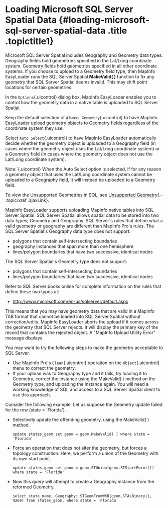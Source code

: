 Loading Microsoft SQL Server Spatial Data {#loading-microsoft-sql-server-spatial-data .title .topictitle1}
=========================================

Microsoft SQL Server Spatial includes Geography and Geometry data types. Geography fields hold geometries specified in the Lat/Long coordinate system. Geometry fields hold geometries specified in all other coordinate systems. If you choose to upload to a Geometry field type, then MapInfo EasyLoader runs the SQL Server Spatial **MakeValid( )** function to fix any geometry that SQL Server Spatial deems invalid. This may shift point locations for certain geometries.

In the `Options`{.uicontrol} dialog box, MapInfo EasyLoader enables you to control how the geometry data in a native table is uploaded to SQL Server Spatial.

Keep the default selection of `Always Geometry`{.uicontrol} to have MapInfo EasyLoader upload geometry objects to Geometry fields regardless of the coordinate system they use.

Select `Auto Select`{.uicontrol} to have MapInfo EasyLoader automatically decide whether the geometry object is uploaded to a Geography field (in cases where the geometry object uses the Lat/Long coordinate system) or a Geometry field (in cases where the geometry object does not use the Lat/Long coordinate system).

<span class="notetitle">Note:`{.uicontrol} When the Auto Select option is selected, if for any reason a geometry object that uses the Lat/Long coordinate system cannot be uploaded to a Geography field, it will instead be uploaded to a Geometry field.

To view the Unsupported Geometries in SQL, see [Unsupported Geometry](guide/uploading/unsupportedgeometry.html){.- .topic/xref .ajaxLink}.

MapInfo EasyLoader supports uploading MapInfo native tables into SQL Server Spatial. SQL Server Spatial allows spatial data to be stored into two data types; Geometry and Geography. SQL Server's rules that define what a valid geometry or geography are different than MapInfo Pro's rules. The SQL Server Spatial's Geography data type does not support:

-   polygons that contain self-intersecting boundaries
-   geography instances that span more than one hemisphere
-   lines/polygon boundaries that have two successive, identical nodes

The SQL Server Spatial's Geometry type does not support:

-   polygons that contain self-intersecting boundaries
-   lines/polygon boundaries that have two successive, identical nodes

Refer to SQL Server books online for complete information on the rules that define these two types at:

-   <http://www.microsoft.com/en-us/sqlserver/default.aspx>

This means that you may have geometry data that are valid in a MapInfo TAB format that cannot be loaded into SQL Server Spatial without correction/edits. MapInfo EasyLoader aborts the upload if it comes across the geometry that SQL Server rejects. It will display the primary key of the record that contains the rejected object. A "MapInfo Upload Utility Error" message displays.

You may want to try the following steps to make the geometry acceptable to SQL Server.

-   Use MapInfo Pro's `Clean`{.uicontrol} operation on the `Object`{.uicontrol} menu to correct the geometry.
-   If your upload was to Geography type and it fails, try loading it to Geometry, correct the instance using the MakeValid( ) method on the Geometry type, and uploading the instance again. You will need a working knowledge of SQL and access to a SQL Server Spatial client to use this approach.

Consider the following example. Let us suppose the Geometry update failed for the row (state = 'Florida').

-   Selectively update the offending geometry, using the MakeValid( ) method.

    ``` {.pre .codeblock}
    update states_geom set geom = geom.MakeValid( ) where state = 'Florida'
    ```

-   Force an operation that does not alter the geometry, but forces a topology construction. Here, we perform a union of the Geometry with its own start point.

    ``` {.pre .codeblock}
    update states_geom set geom = geom.STUnion(geom.STStartPoint()) where state = 'Florida'
    ```

-   Now this query will attempt to create a Geography instance from the reformed Geometry.

    ``` {.pre .codeblock}
    select state_name, Geography::STGeomFromWKB(geom.STAsBinary(), 4269) from states_geom, where state = 'Florida'
    ```

